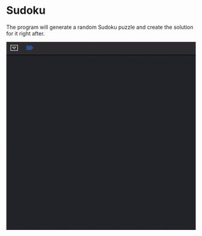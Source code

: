 # Sudoku
The program will generate a random Sudoku puzzle and create the solution for it right after.

![](sudoku.gif)
